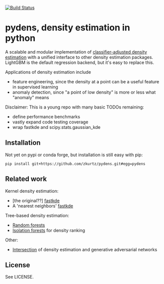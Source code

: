 [![Build Status](https://travis-ci.com/zkurtz/pydens.svg?branch=master)](https://travis-ci.com/zkurtz/pydens)
# pydens, density estimation in python

A scalable and modular implementation of 
[classifier-adjusted density estimation](https://pdfs.semanticscholar.org/e4e6/033069a8569ba16f64da3061538bcb90bec6.pdf)
with a unified interface to other density estimation packages.
LightGBM is the default regression backend, but it's easy to replace this.

Applications of density estimation include
- feature engineering, since the density at a point can be a useful 
feature in supervised learning
- anomaly detection, since "a point of low density" is more or less what "anomaly" means

Disclaimer: This is a young repo with many basic TODOs remaining:
- define performance benchmarks
- vastly expand code testing coverage
- wrap fastkde and scipy.stats.gaussian_kde

## Installation

Not yet on pypi or conda forge, but installation is still easy with pip:
```buildoutcfg
pip install git+https://github.com/zkurtz/pydens.git#egg=pydens
```

## Related work

Kernel density estimation:
- \[the original??\] [fastkde](https://bitbucket.org/lbl-cascade/fastkde/src/master/)
- A 'nearest neighbors' [fastkde](https://github.com/mjenrungrot/fastKDE)

Tree-based density estimation:
- [Random forests](https://github.com/ksanjeevan/randomforest-density-python)
- [Isolation forests](https://towardsdatascience.com/outlier-detection-with-isolation-forest-3d190448d45e)
for density ranking

Other:
- [Intersection](https://medium.com/datadriveninvestor/generating-fake-data-density-estimation-and-generative-adversarial-networks-3606a37fa95)
of density estimation and generative adversarial networks

## License

See LICENSE.